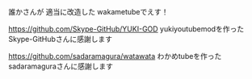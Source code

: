 誰かさんが 適当に改造した
wakametubeでえす！



https://github.com/Skype-GitHub/YUKI-GOD
yukiyoutubemodを作ったSkype-GitHubさんに感謝します

https://github.com/sadaramagura/watawata
わかめtubeを作ったsadaramaguraさんに感謝します
